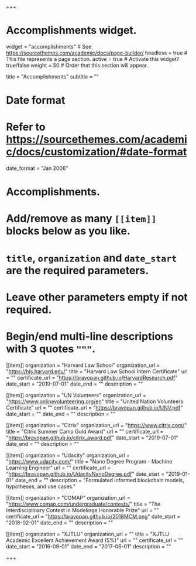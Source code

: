 +++
# Accomplishments widget.
widget = "accomplishments"  # See https://sourcethemes.com/academic/docs/page-builder/
headless = true  # This file represents a page section.
active = true  # Activate this widget? true/false
weight = 50  # Order that this section will appear.

title = "Accomplish&shy;ments"
subtitle = ""

# Date format
#   Refer to https://sourcethemes.com/academic/docs/customization/#date-format
date_format = "Jan 2006"

# Accomplishments.
#   Add/remove as many `[[item]]` blocks below as you like.
#   `title`, `organization` and `date_start` are the required parameters.
#   Leave other parameters empty if not required.
#   Begin/end multi-line descriptions with 3 quotes `"""`.

[[item]]
  organization = "Harvard Law School"
  organization_url = "https://hls.harvard.edu/"
  title = "Harvard Law School Intern Certificate"
  url = ""
  certificate_url = "https://bravopan.github.io/HarvardResearch.pdf"
  date_start = "2019-07-01"
  date_end = ""
  description = ""

[[item]]
    organization = "UN Volunteers"
    organization_url = "https://www.onlinevolunteering.org/en"
    title = "United Nation Volunteers Certificate"
    url = ""
    certificate_url = "https://bravopan.github.io/UNV.pdf"
    date_start = ""
    date_end = ""
    description = ""


[[item]]
  organization = "Citrix"
  organization_url = "https://www.citrix.com/"
  title = "Citrix Summer Camp Gold Award"
  url = ""
  certificate_url = "https://bravopan.github.io/citrix_award.pdf"
  date_start = "2019-07-01"
  date_end = ""
  description = ""

[[item]]
  organization = "Udacity"
  organization_url = "https://www.udacity.com/"
  title = "Nano Degree Program - Machine Learning Engineer"
  url = ""
  certificate_url = "https://bravopan.github.io/UdacityNanoDegree.pdf"
  date_start = "2019-01-01"
  date_end = ""
  description = "Formulated informed blockchain models, hypotheses, and use cases."

[[item]]
  organization = "COMAP"
  organization_url = "https://www.comap.com/undergraduate/contests/"
  title = "The Interdisciplinary Contest in Modelinge Honorable Prize"
  url = ""
  certificate_url = "https://bravopan.github.io/2018MCM.png"
  date_start = "2018-02-01"
  date_end = ""
  description = ""

[[item]]
    organization = "XJTLU"
    organization_url = ""
    title = "XJTLU Academic Excellent Achievement Award (5%)"
    url = ""
    certificate_url = ""
    date_start = "2016-09-01"
    date_end = "2017-06-01"
    description = ""

+++

